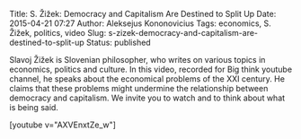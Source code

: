Title: S. Žižek: Democracy and Capitalism Are Destined to Split Up
Date: 2015-04-21 07:27
Author: Aleksejus Kononovicius
Tags: economics, S. Žižek, politics, video
Slug: s-zizek-democracy-and-capitalism-are-destined-to-split-up
Status: published

Slavoj Žižek is
Slovenian philosopher, who writes on various topics in economics,
politics and culture. In this video, recorded for Big think youtube
channel, he speaks about the economical problems of the XXI century. He
claims that these problems might undermine the relationship between
democracy and capitalism. We invite you to watch and to think about what
is being said.

[youtube v="AXVEnxtZe_w"]
